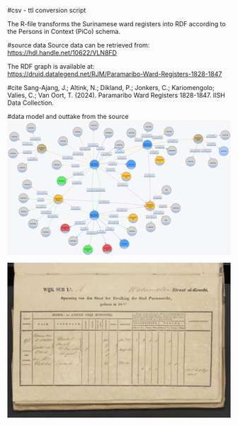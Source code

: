 #csv - ttl conversion script

The R-file transforms the Surinamese ward registers into RDF according to the Persons in Context (PiCo) schema. 

#source data
Source data can be retrieved from: https://hdl.handle.net/10622/VLN8FD

The RDF graph is available at: https://druid.datalegend.net/RJM/Paramaribo-Ward-Registers-1828-1847

#cite
Sang-Ajang, J.; Altink, N.; Dikland, P.; Jonkers, C.; Kariomengolo; Valies, C.; Van Oort, T. (2024). Paramaribo Ward Registers 1828-1847. IISH Data Collection. 

#data model and outtake from the source
![alt text](Images/Schema.png)

![alt text](Images/Example-NL-HaNA_1.05.08.01_652_0233.jpg)
